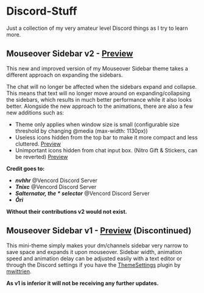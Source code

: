# Discord-Stuff

Just a collection of my very amateur level Discord things as I try to learn more.

## __Mouseover Sidebar v2__ - [Preview](https://imgur.com/y962mRI)
This new and improved version of my Mouseover Sidebar theme takes a different approach on expanding the sidebars.

The chat will no longer be affected when the sidebars expand and collapse. 
This means that text will no longer move around on expanding/collapsing the sidebars, which results in much better performance while it also looks better.
Alongside the new approach to the animations, there are also a few new additions such as:
+ Theme only applies when window size is small (configurable size threshold by changing @media (max-width: 1130px))
+ Useless icons hidden from the top bar to make it more compact and less cluttered. [Preview](https://i.imgur.com/7oHnRf8.png) 
+ Unimportant icons hidden from chat input box. (Nitro Gift & Stickers, can be reverted) [Preview](https://i.imgur.com/DJRSllM.png)

__Credit goes to:__
- ___nvhhr___  @Vencord Discord Server
- ___Tnixc___  @Vencord Discord Server
- ___Salternator, the * selector___  @Vencord Discord Server
- ___Ôri___

__Without their contributions v2 would not exist.__


## __Mouseover Sidebar v1__ - [Preview](https://imgur.com/a/ecWkt7O) (Discontinued)
This mini-theme simply makes your dm/channels sidebar very narrow to save space and expands it upon mouseover.
Sidebar width, animation speed and animation delay can be adjusted easily with a text editor or through the Discord settings if you have the [ThemeSettings](https://github.com/mwittrien/BetterDiscordAddons/tree/master/Plugins/ThemeSettings) plugin by [mwittrien](https://github.com/mwittrien).

__As v1 is inferior it will not be receiving any further updates.__
